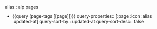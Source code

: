 alias:: aip pages

- {{query (page-tags [[page]])}}
  query-properties:: [:page :icon :alias :updated-at]
  query-sort-by:: updated-at
  query-sort-desc:: false